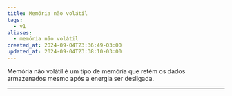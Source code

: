 ```yaml
---
title: Memória não volátil
tags:
  - v1
aliases:
  - memória não volátil
created_at: 2024-09-04T23:36:49-03:00
updated_at: 2024-09-04T23:38:10-03:00
---
```


Memória não volátil é um tipo de memória que retém os dados armazenados mesmo após a energia ser desligada.

---

